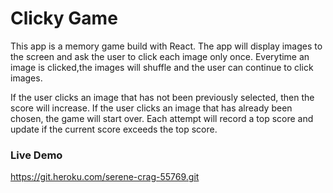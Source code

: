 # Clicky Game
This app is a memory game build with React.  The app will display images to the screen and ask the user to click each image only once.  Everytime an image is clicked,the images will shuffle and the user can continue to click images.

If the user clicks an image that has not been previously selected, then the score will increase.  If the user clicks an image that has already been chosen, the game will start over.  Each attempt will record a top score and update if the current score exceeds the top score.

### Live Demo

https://git.heroku.com/serene-crag-55769.git



